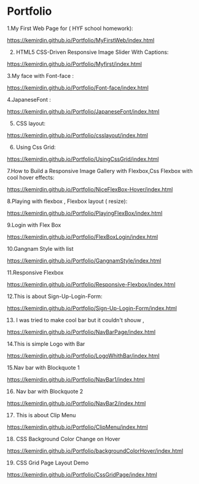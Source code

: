 # Portfolio


1.My First Web Page for ( HYF school homework):

https://kemirdin.github.io/Portfolio/MyFirstWeb/index.html

2. HTML5 CSS-Driven Responsive Image Slider With Captions:

https://kemirdin.github.io/Portfolio/Myfirst/index.html

3.My face with Font-face :

https://kemirdin.github.io/Portfolio/Font-face/index.html

4.JapaneseFont :

https://kemirdin.github.io/Portfolio/JapaneseFont/index.html

5. CSS layout:

https://kemirdin.github.io/Portfolio/csslayout/index.html

6. Using Css Grid:

https://kemirdin.github.io/Portfolio/UsingCssGrid/index.html

7.How to Build a Responsive Image Gallery with Flexbox,Css Flexbox with cool hover effects:

https://kemirdin.github.io/Portfolio/NiceFlexBox-Hover/index.html

8.Playing with flexbox , Flexbox layout ( resize):

https://kemirdin.github.io/Portfolio/PlayingFlexBox/index.html

9.Login with Flex Box

https://kemirdin.github.io/Portfolio/FlexBoxLogin/index.html

10.Gangnam Style with list 

https://kemirdin.github.io/Portfolio/GangnamStyle/index.html

11.Responsive Flexbox

https://kemirdin.github.io/Portfolio/Responsive-Flexbox/index.html

12.This is about Sign-Up-Login-Form:

https://kemirdin.github.io/Portfolio/Sign-Up-Login-Form/index.html

13. I was tried to make cool bar but it couldn't shouw , 

https://kemirdin.github.io/Portfolio/NavBarPage/index.html

14.This is simple Logo with Bar

https://kemirdin.github.io/Portfolio/LogoWhithBar/index.html

15.Nav bar with Blockquote 1

https://kemirdin.github.io/Portfolio/NavBar1/index.html

16. Nav bar with Blockquote 2

https://kemirdin.github.io/Portfolio/NavBar2/index.html


17. This is about Clip Menu 

https://kemirdin.github.io/Portfolio/ClipMenu/index.html

18. CSS Background Color Change on Hover

https://kemirdin.github.io/Portfolio/backgroundColorHover/index.html

19. CSS Grid Page Layout Demo

https://kemirdin.github.io/Portfolio/CssGridPage/index.html
